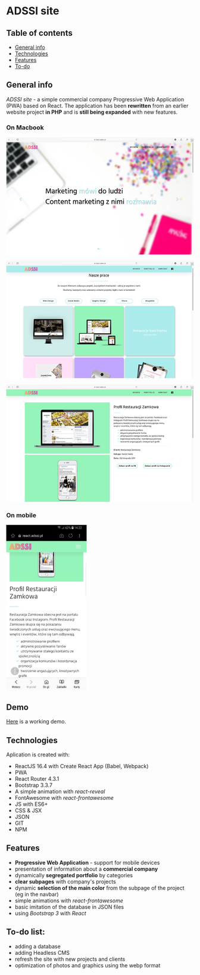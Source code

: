 # ADSSI site

## Table of contents

- [General info](#general-info)
- [Technologies](#technologies)
- [Features](#features)
- [To-do](#to-do-list)

## General info

_ADSSI site_ - a simple commercial company Progressive Web Application (PWA) based on React. The application has been **rewritten** from an earlier website project **in PHP** and is **still being expanded** with new features.

### On Macbook

![ADSSI on a Macbook](/github/ADSSI-3.png?raw=true 'ADSSI on a Macbook')

![ADSSI on a Macbook](/github/ADSSI-2.png?raw=true 'ADSSI on a Macbook')

![ADSSI on a Macbook](/github/ADSSI-1.png?raw=true 'ADSSI on a Macbook')

### On mobile

![ADSSI on a smartphone](/github/ADSSI-smart.jpg?raw=true 'ADSSI on a smartphone')

## Demo

[Here](https://react.adssi.pl) is a working demo.

## Technologies

Aplication is created with:

- ReactJS 16.4 with Create React App (Babel, Webpack)
- PWA
- React Router 4.3.1
- Bootstrap 3.3.7
- A simple animation with _react-reveal_
- FontAwesome with _react-frontawesome_
- JS with ES6+
- CSS & JSX
- JSON
- GIT
- NPM

## Features

- **Progressive Web Application** - support for mobile devices
- presentation of information about a **commercial company**
- dynamically **segregated portfolio** by categories
- **clear subpages** with company's projects
- dynamic **selection of the main color** from the subpage of the project (eg in the navbar)
- simple animations with _react-frontawesome_
- basic imitation of the database in JSON files
- using _Bootstrap 3_ with _React_

## To-do list:

- adding a database
- adding Headless CMS
- refresh the site with new projects and clients
- optimization of photos and graphics using the webp format
